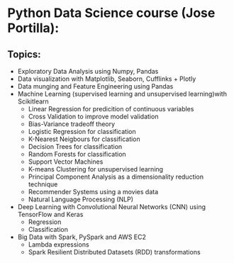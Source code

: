 # Python Data Science course (Jose Portilla):


## Topics:

* Exploratory Data Analysis using Numpy, Pandas
* Data visualization with Matplotlib, Seaborn, Cufflinks + Plotly
* Data munging and Feature Engineering using Pandas
* Machine Learning (supervised learning and unsupervised learning)with Scikitlearn
  * Linear Regression for predicition of continuous variables
  * Cross Validation to improve model validation
  * Bias-Variance tradeoff theory
  * Logistic Regression for classification
  * K-Nearest Neigbours for classification
  * Decision Trees for classification
  * Random Forests for classification
  * Support Vector Machines
  * K-means Clustering for unsupervised learning
  * Principal Component Analysis as a dimensionality reduction technique
  * Recommender Systems using a movies data
  * Natural Language Processing (NLP)
* Deep Learning with Convolutional Neural Networks (CNN) using TensorFlow and Keras
  * Regression
  * Classification
* Big Data with Spark, PySpark and AWS EC2
  * Lambda expressions
  * Spark Resilient Distributed Datasets (RDD) transformations
  
